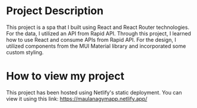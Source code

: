 # Project Description
This project is a spa that I built using React and React Router technologies. For the data, I utilized an API from Rapid API. Through this project, I learned how to use React and consume APIs from Rapid API. For the design, I utilized components from the MUI Material library and incorporated some custom styling.

# How to view my project
This project has been hosted using Netlify's static deployment. You can view it using this link: https://maulanagymapp.netlify.app/
